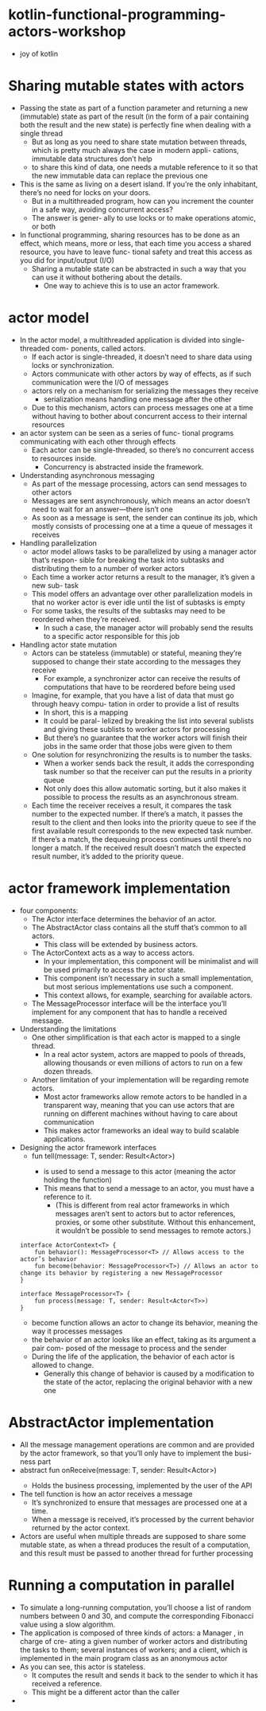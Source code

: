 # kotlin-functional-programming-actors-workshop
* joy of kotlin

# Sharing mutable states with actors
* Passing the state as part of a function parameter and returning a new (immutable) state
  as part of the result (in the form of a pair containing both the result and the new state)
  is perfectly fine when dealing with a single thread
    * But as long as you need to share
      state mutation between threads, which is pretty much always the case in modern appli-
      cations, immutable data structures don’t help
    * to share this kind of data, one needs a
      mutable reference to it so that the new immutable data can replace the previous one
* This is the same as living on a desert island. If you’re the only inhabitant,
  there’s no need for locks on your doors. 
  * But in a multithreaded program, how can you
  increment the counter in a safe way, avoiding concurrent access?
  * The answer is gener-
    ally to use locks or to make operations atomic, or both
* In functional programming, sharing resources has to be done as an effect, which
  means, more or less, that each time you access a shared resource, you have to leave func-
  tional safety and treat this access as you did for input/output (I/O)
  * Sharing a mutable state can be abstracted in such a way that
    you can use it without bothering about the details. 
    * One way to achieve this is to use an
    actor framework.
# actor model
* In the actor model, a multithreaded application is divided into single-threaded com-
  ponents, called actors. 
  * If each actor is single-threaded, it doesn’t need to share data
  using locks or synchronization.
  * Actors communicate with other actors by way of effects, as if such communication
    were the I/O of messages
  * actors rely on a mechanism for serializing
    the messages they receive
    * serialization means handling one message after the
      other
  * Due to this mechanism, actors
    can process messages one at a time without having to bother about concurrent access
    to their internal resources
* an actor system can be seen as a series of func-
  tional programs communicating with each other through effects
  * Each actor can be
    single-threaded, so there’s no concurrent access to resources inside. 
    * Concurrency is abstracted inside the framework.
* Understanding asynchronous messaging
    * As part of the message processing, actors can send messages to other actors
    * Messages
      are sent
      asynchronously, which means an actor doesn’t need to wait for an answer—there
      isn’t one
    * As soon as a message is sent, the sender can continue its job, which mostly
      consists of processing one at a time a queue of messages it receives
* Handling parallelization
    * actor model allows tasks to be parallelized by using a manager actor that’s respon-
      sible for breaking the task into subtasks and distributing them to a number of worker
      actors
    * Each time a worker actor returns a result to the manager, it’s given a new sub-
      task
    * This model offers an advantage over other parallelization models in that no worker actor 
    is ever idle until the list of subtasks is empty
    * For some tasks, the results of the subtasks may need to be reordered when they’re received. 
        * In such a case, the manager actor will probably send the results to a specific actor 
        responsible for this job
* Handling actor state mutation
    * Actors
      can be stateless (immutable) or stateful, meaning they’re supposed to change
      their state according to the messages they receive
      * For example, a synchronizer actor
        can receive the results of computations that have to be reordered before being used
    * Imagine, for example, that you have a list of data that must go through heavy compu-
      tation in order to provide a list of results
      * In short, this is a mapping
      * It could be paral-
        lelized by breaking the list into several sublists and giving these sublists to worker actors
        for processing
      * But there’s no guarantee that the worker actors will finish their jobs in
        the same order that those jobs were given to them
    * One solution for resynchronizing the results is to number the tasks. 
        * When a worker sends back the result, it adds the corresponding task number so that 
        the receiver can put the results in a priority queue
        * Not only does this allow automatic sorting, but it
        also makes it possible to process the results as an asynchronous stream.
    * Each time the
      receiver receives a result, it compares the task number to the expected number. If
      there’s a match, it passes the result to the client and then looks into the priority queue to
      see if the first available result corresponds to the new expected task number. If there’s a
      match, the dequeuing process continues until there’s no longer a match. If the received
      result doesn’t match the expected result number, it’s added to the priority queue.
# actor framework implementation
* four components:
  * The Actor interface determines the behavior of an actor.
  * The AbstractActor class contains all the stuff that’s common to all actors. 
    * This class will be extended by business actors.
  * The ActorContext acts as a way to access actors. 
    * In your implementation, this component will be minimalist and will be used primarily to access 
    the actor state. 
    * This component isn’t necessary in such a small implementation, but most serious implementations 
    use such a component. 
    * This context allows, for example, searching for available actors.
  * The MessageProcessor interface will be the interface you’ll implement for any component that has 
  to handle a received message.
* Understanding the limitations
    * One other simplification is that each actor is mapped to a single thread. 
        * In a real actor system, actors are mapped to pools of threads, allowing thousands or even 
        millions of actors to run on a few dozen threads.
    * Another limitation of your implementation will be regarding remote actors. 
        * Most actor frameworks allow remote actors to be handled in a transparent way, meaning that
        you can use actors that are running on different machines without having to care about
        communication
        * This makes actor frameworks an ideal way to build scalable applications.
* Designing the actor framework interfaces
    * fun tell(message: T, sender: Result<Actor<T>>)
        * is used to send a message to this actor (meaning the actor holding the function)
        * This means that to send a message to an actor, you must have a reference to
          it. 
          * (This is different from real actor frameworks in which messages aren’t sent to actors
          but to actor references, proxies, or some other substitute. Without this enhancement,
          it wouldn’t be possible to send messages to remote actors.)
    ```
    interface ActorContext<T> {
        fun behavior(): MessageProcessor<T> // Allows access to the actor’s behavior
        fun become(behavior: MessageProcessor<T>) // Allows an actor to change its behavior by registering a new MessageProcessor
    }
  
    interface MessageProcessor<T> {
        fun process(message: T, sender: Result<Actor<T>>)
    }
    ```
    * become function allows an actor to change its behavior, meaning the way it processes messages
    * the behavior of an actor looks like an effect, taking as its argument a pair com-
      posed of the message to process and the sender
    * During the life of the application, the behavior of each actor is allowed to change.
      * Generally this change of behavior is caused by a modification to the state of the actor,
      replacing the original behavior with a new one
# AbstractActor implementation
* All the message management operations are common and
  are provided by the actor framework, so that you’ll only have to implement the busi-
  ness part
* abstract fun onReceive(message: T, sender: Result<Actor<T>>)
    * Holds the business processing, implemented by the user of the API
* The tell function is how an actor receives a message
    * It’s synchronized to ensure that messages are processed one at a time.
    * When a message is received, it’s
      processed by the current behavior
      returned by the actor context.
* Actors are useful when multiple threads are supposed to share some
  mutable state, as when a thread produces the result of a computation, and this result
  must be passed to another thread for further processing
# Running a computation in parallel
* To simulate a long-running computation, you’ll choose a
  list of random numbers between 0 and 30, and compute the corresponding Fibonacci
  value using a slow algorithm.
* The application is composed of three kinds of actors: a Manager , in charge of cre-
  ating a given number of worker actors and distributing the tasks to them; several
  instances of workers; and a client, which is implemented in the main program class
  as an anonymous actor
* As you can see, this actor is stateless. 
    * It computes the result and sends it back to the sender to which it has received a reference.
    * This might be a different actor than the caller
* 